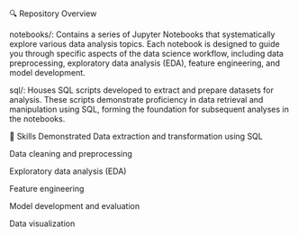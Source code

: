 

🔍  Repository Overview
 
notebooks/: Contains a series of Jupyter Notebooks that systematically explore various data analysis topics. Each notebook is designed to guide you through specific aspects of the data science workflow, including data preprocessing, exploratory data analysis (EDA), feature engineering, and model development.

sql/: Houses SQL scripts developed to extract and prepare datasets for analysis. These scripts demonstrate proficiency in data retrieval and manipulation using SQL, forming the foundation for subsequent analyses in the notebooks.

🧠 Skills Demonstrated
Data extraction and transformation using SQL

Data cleaning and preprocessing

Exploratory data analysis (EDA)

Feature engineering

Model development and evaluation

Data visualization

